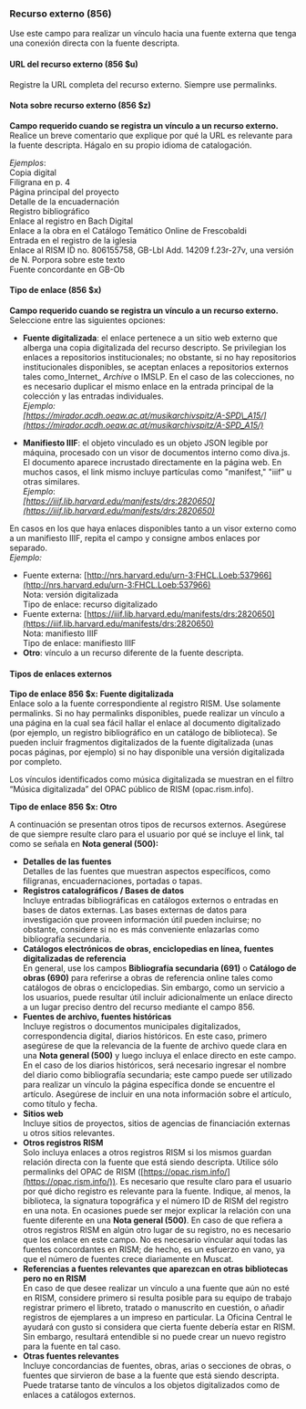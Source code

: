 ### Recurso externo (856)  

Use este campo para realizar un vínculo hacia una fuente externa que tenga una conexión directa con la fuente descripta.

#### URL del recurso externo (856 $u)

Registre la URL completa del recurso externo. Siempre use permalinks.

#### Nota sobre recurso externo (856 $z)
**Campo requerido cuando se registra un vínculo a un recurso externo.**  
Realice un breve comentario que explique por qué la URL es relevante para la fuente descripta. Hágalo en su propio idioma de catalogación.

_Ejemplos_:  
Copia digital  
Filigrana en p. 4  
Página principal del proyecto  
Detalle de la encuadernación  
Registro bibliográfico  
Enlace al registro en Bach Digital  
Enlace a la obra en el Catálogo Temático Online de Frescobaldi  
Entrada en el registro de la iglesia  
Enlace al RISM ID no. 806155758, GB-Lbl Add. 14209 f.23r-27v, una versión de N. Porpora sobre este texto  
Fuente concordante en GB-Ob

#### Tipo de enlace (856 $x)

**Campo requerido cuando se registra un vínculo a un recurso externo.** Seleccione entre las siguientes opciones:

- **Fuente digitalizada**: el enlace pertenece a un sitio web externo que alberga una copia digitalizada del recurso descripto. Se privilegian los enlaces a repositorios institucionales; no obstante, si no hay repositorios institucionales disponibles, se aceptan enlaces a repositorios externos tales como_Internet_ _Archive_ o IMSLP. En el caso de las colecciones, no es necesario duplicar el mismo enlace en la entrada principal de la colección y las entradas individuales.  
_Ejemplo:  
[https://mirador.acdh.oeaw.ac.at/musikarchivspitz/A-SPD\_A15/](https://mirador.acdh.oeaw.ac.at/musikarchivspitz/A-SPD_A15/)_  

- **Manifiesto IIIF**: el objeto vinculado es un objeto JSON legible por máquina, procesado con un visor de documentos interno como diva.js. El documento aparece incrustado directamente en la página web. En muchos casos, el link mismo incluye partículas como "manifest," "iiif" u otras similares.  
_Ejemplo_:   
*[https://iiif.lib.harvard.edu/manifests/drs:2820650](https://iiif.lib.harvard.edu/manifests/drs:2820650)*  

En casos en los que haya enlaces disponibles tanto a un visor externo como a un manifiesto IIIF, repita el campo y consigne ambos enlaces por separado.  
_Ejemplo:_

  - Fuente externa: [http://nrs.harvard.edu/urn-3:FHCL.Loeb:537966](http://nrs.harvard.edu/urn-3:FHCL.Loeb:537966)   
Nota: versión digitalizada  
Tipo de enlace: recurso digitalizado
  - Fuente externa: [https://iiif.lib.harvard.edu/manifests/drs:2820650](https://iiif.lib.harvard.edu/manifests/drs:2820650)  
Nota: manifiesto IIIF  
Tipo de enlace: manifiesto IIIF
- **Otro**: vínculo a un recurso diferente de la fuente descripta.  

#### Tipos de enlaces externos

**Tipo de enlace 856 $x: Fuente digitalizada**   
Enlace solo a la fuente correspondiente al registro RISM. Use solamente permalinks. Si no hay permalinks disponibles, puede realizar un vínculo a una página en la cual sea fácil hallar el enlace al documento digitalizado (por ejemplo, un registro bibliográfico en un catálogo de biblioteca). Se pueden incluir fragmentos digitalizados de la fuente digitalizada (unas pocas páginas, por ejemplo) si no hay disponible una versión digitalizada por completo.

Los vínculos identificados como música digitalizada se muestran en el filtro “Música digitalizada” del OPAC público de RISM (opac.rism.info).

**Tipo de enlace 856 $x: Otro**

A continuación se presentan otros tipos de recursos externos. Asegúrese de que siempre resulte claro para el usuario por qué se incluye el link, tal como se señala en **Nota general (500):**

- **Detalles de las fuentes**  
Detalles de las fuentes que muestran aspectos específicos, como filigranas, encuadernaciones, portadas o tapas.
- **Registros catalográficos / Bases de datos**  
Incluye entradas bibliográficas en catálogos externos o entradas en bases de datos externas. Las bases externas de datos para investigación que proveen información útil pueden incluirse; no obstante, considere si no es más conveniente enlazarlas como bibliografía secundaria.
- **Catálogos electrónicos de obras, enciclopedias en línea, fuentes digitalizadas de referencia**  
En general, use los campos **Bibliografía secundaria (691)** o **Catálogo de obras (690)** para referirse a obras de referencia online tales como catálogos de obras o enciclopedias. Sin embargo, como un servicio a los usuarios, puede resultar útil incluir adicionalmente un enlace directo a un lugar preciso dentro del recurso mediante el campo 856.
- **Fuentes de archivo, fuentes históricas**  
Incluye registros o documentos municipales digitalizados, correspondencia digital, diarios históricos. En este caso, primero asegúrese de que la relevancia de la fuente de archivo quede clara en una **Nota general (500)** y luego incluya el enlace directo en este campo. En el caso de los diarios históricos, será necesario ingresar el nombre del diario como bibliografía secundaria; este campo puede ser utilizado para realizar un vínculo la página específica donde se encuentre el artículo. Asegúrese de incluir en una nota información sobre el artículo, como título y fecha.
- **Sitios web**  
Incluye sitios de proyectos, sitios de agencias de financiación externas u otros sitios relevantes.
- **Otros registros RISM**  
Solo incluya enlaces a otros registros RISM si los mismos guardan relación directa con la fuente que está siendo descripta. Utilice sólo permalinks del OPAC de RISM ([https://opac.rism.info/](https://opac.rism.info/)). Es necesario que resulte claro para el usuario por qué dicho registro es relevante para la fuente. Indique, al menos, la biblioteca, la signatura topográfica y el número ID de RISM del registro en una nota. En ocasiones puede ser mejor explicar la relación con una fuente diferente en una **Nota general (500)**. En caso de que refiera a otros registros RISM en algún otro lugar de su registro, no es necesario que los enlace en este campo. No es necesario víncular aquí todas las fuentes concordantes en RISM; de hecho, es un esfuerzo en vano, ya que el número de fuentes crece diariamente en Muscat.
- **Referencias a fuentes relevantes que aparezcan en otras bibliotecas pero no en RISM**  
En caso de que desee realizar un vínculo a una fuente que aún no esté en RISM, considere primero si resulta posible para su equipo de trabajo registrar primero el libreto, tratado o manuscrito en cuestión, o añadir registros de ejemplares a un impreso en particular. La Oficina Central le ayudará con gusto si considera que cierta fuente debería estar en RISM. Sin embargo, resultará entendible si no puede crear un nuevo registro para la fuente en tal caso.
- **Otras fuentes relevantes**  
Incluye concordancias de fuentes, obras, arias o secciones de obras, o fuentes que sirvieron de base a la fuente que está siendo descripta. Puede tratarse tanto de vínculos a los objetos digitalizados como de enlaces a catálogos externos.
